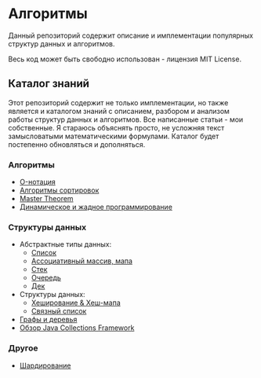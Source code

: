 # Алгоритмы

Данный репозиторий содержит описание и имплементации популярных структур данных и алгоритмов.

Весь код может быть свободно использован - лицензия MIT License.

## Каталог знаний

Этот репозиторий содержит не только имплементации, но также является и каталогом знаний с описанием, разбором и анализом
работы структур данных и алгоритмов. Все написанные статьи - мои собственные. Я стараюсь объяснять просто, не усложняя
текст замысловатыми математическими формулами. Каталог будет постепенно обновляться и дополняться.

### Алгоритмы

- [O-нотация](doc/algorithms/O-notation.MD)
- [Алгоритмы сортировок](doc/algorithms/Sort.MD)
- [Master Theorem](doc/algorithms/MasterTheorem.MD)
- [Динамическое и жадное программирование](doc/algorithms/Dynamic&Greedy_Programming.MD)

### Структуры данных

- Абстрактные типы данных:
  - [Список](doc/collections/adt/List.MD)
  - [Ассоциативный массив, мапа](doc/collections/adt/Map.MD)
  - [Стек](doc/collections/adt/Stack.MD)
  - [Очередь](doc/collections/adt/Queue.MD)
  - [Дек](doc/collections/adt/Deque.MD)
- Структуры данных:
  - [Хеширование & Хеш-мапа](doc/collections/HashMap.MD)
  - [Связный список](doc/collections/LinkedList.MD)
- [Графы и деревья](doc/collections/Graphs&Trees.MD)
- [Обзор Java Collections Framework](doc/collections/JavaCollectionsFrameworkOverview.MD)

### Другое

- [Шардирование](doc/Sharding.MD)
